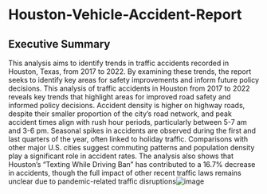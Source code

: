 # Houston-Vehicle-Accident-Report

## Executive Summary

This analysis aims to identify trends in traffic accidents recorded in Houston, Texas, from 2017 to 2022. By examining these trends, the report seeks to identify key areas for safety improvements and inform future policy decisions. This analysis of traffic accidents in Houston from 2017 to 2022 reveals key trends that highlight areas for improved road safety and informed policy decisions. Accident density is higher on highway roads, despite their smaller proportion of the city’s road network, and peak accident times align with rush hour periods, particularly between 5-7 am and 3-6 pm. Seasonal spikes in accidents are observed during the first and last quarters of the year, often linked to holiday traffic. Comparisons with other major U.S. cities suggest commuting patterns and population density play a significant role in accident rates. The analysis also shows that Houston’s “Texting While Driving Ban” has contributed to a 16.7% decrease in accidents, though the full impact of other recent traffic laws remains unclear due to pandemic-related traffic disruptions![image](https://github.com/user-attachments/assets/3d348231-0bf5-47e7-adff-e1f681809283)
